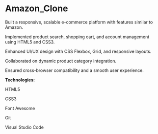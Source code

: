 # Amazon_Clone

Built a responsive, scalable e-commerce platform with features similar to Amazon.

Implemented product search, shopping cart, and account management using HTML5 and CSS3.

Enhanced UI/UX design with CSS Flexbox, Grid, and responsive layouts.

Collaborated on dynamic product category integration.

Ensured cross-browser compatibility and a smooth user experience.

**Technologies:** 

HTML5 

CSS3 

Font Awesome 

Git 

Visual Studio Code
